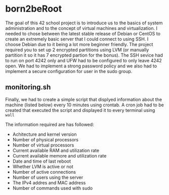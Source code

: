 # born2beRoot
The goal of this 42 school project is to introduce us to the basics of system administration and to the concept of virtual machines and virtualization. I needed to chose between the latest stable release of Debian or CentOS to create an extremely basic server that I could connect to using SSH. I choose Debian due to it being a lot more beginner friendly. The project required you to set up 2 encrypted partitions using LVM (or manually partition it so it has 7 encrypted partion for the bonus). The SSH sevice had to run on port 4242 only and UFW had to be configured to only leave 4242 open. We had to implement a strong password policy and we also had to implement a secure configuration for user in the sudo group.

## monitoring.sh
Finally, we had to create a simple script that displyed information about the machine (listed below) every 10 minutes using crontab. A cron job had to be created that executed the script and displayed it to every terminal using `wall`

The information required are has followed:
  - Achitecture and kernel version
  - Number of physical processors
  - Number of virtual processors
  - Current available RAM and utilization rate
  - Current available memore and utilization rate
  - Date and time of last reboot
  - Whether LVM is active or not
  - Number of active connections
  - Number of users using the server
  - The IPv4 addres and MAC address
  - Number of commands used with sudo
